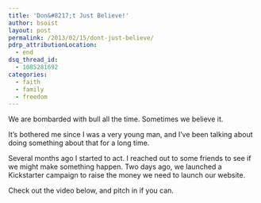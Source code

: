 ```yaml
---
title: 'Don&#8217;t Just Believe!'
author: bsoist
layout: post
permalink: /2013/02/15/dont-just-believe/
pdrp_attributionLocation:
  - end
dsq_thread_id:
  - 1085281692
categories:
  - faith
  - family
  - freedom
---
```

We are bombarded with bull all the time. Sometimes we believe it. 

It&#8217;s bothered me since I was a very young man, and I&#8217;ve been talking about doing something about that for a long time. 

Several months ago I started to act. I reached out to some friends to see if we might make something happen. Two days ago, we launched a Kickstarter campaign to raise the money we need to launch our website. 

Check out the video below, and pitch in if you can.
